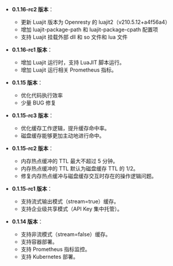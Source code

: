 -   **0.1.16-rc2 版本**：

    -   更新 Luajit 版本为 Openresty 的 luajit2（v210.5.12+a4f56a4）
    -   增加 luajit-package-path 和 luajit-package-cpath 配置项
    -   支持 Luajit 挂载外部 dll 和 so 文件和 lua 文件

-   **0.1.16-rc1 版本**：

    -   增加 Luajit 运行时，支持 LuaJIT 脚本运行。
    -   增加 Luajit 运行相关 Prometheus 指标。

-   **0.1.15 版本**：

    -   优化代码执行效率
    -   少量 BUG 修复

-   **0.1.15-rc3 版本**：

    -   优化缓存工作逻辑，提升缓存命中率。
    -   磁盘缓存能够更加主动地进行命中。

-   **0.1.15-rc2 版本**：

    -   内存热点缓冲的 TTL 最大不超过 5 分钟。
    -   内存热点缓冲的 TTL 默认为磁盘缓存 TTL 的 1/2。
    -   修复内存热点缓冲与磁盘缓存交互时存在的操作逻辑问题。

-   **0.1.15-rc1 版本**：

    -   支持流式输出模式（stream=true）缓存。
    -   支持企业级共享模式（API Key 集中托管）。

-   **0.1.14 版本**：

    -   支持非流模式（stream=false）缓存。
    -   支持容器部署。
    -   支持 Prometheus 指标监控。
    -   支持 Kubernetes 部署。
